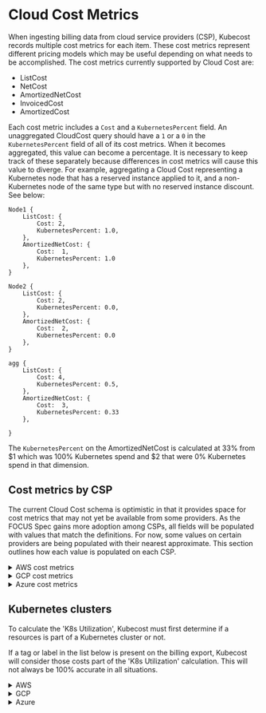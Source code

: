 # Cloud Cost Metrics

When ingesting billing data from cloud service providers (CSP), Kubecost records multiple cost metrics for each item. These cost metrics represent different pricing models which may be useful depending on what needs to be accomplished. The cost metrics currently supported by Cloud Cost are:

* ListCost
* NetCost
* AmortizedNetCost
* InvoicedCost
* AmortizedCost

Each cost metric includes a `Cost` and a `KubernetesPercent` field. An unaggregated CloudCost query should have a `1` or a `0` in the `KubernetesPercent` field of all of its cost metrics. When it becomes aggregated, this value can become a percentage. It is necessary to keep track of these separately because differences in cost metrics will cause this value to diverge. For example, aggregating a Cloud Cost representing a Kubernetes node that has a reserved instance applied to it, and a non-Kubernetes node of the same type but with no reserved instance discount. See below:

```
Node1 {
    ListCost: {
        Cost: 2,
        KubernetesPercent: 1.0,
    },
    AmortizedNetCost: {
        Cost:  1,
        KubernetesPercent: 1.0
    },
}

Node2 {
    ListCost: {
        Cost: 2,
        KubernetesPercent: 0.0,
    },
    AmortizedNetCost: {
        Cost:  2,
        KubernetesPercent: 0.0
    },
}

agg {
    ListCost: {
        Cost: 4,
        KubernetesPercent: 0.5,
    },
    AmortizedNetCost: {
        Cost:  3,
        KubernetesPercent: 0.33
    },

}
```

The `KubernetesPercent` on the AmortizedNetCost is calculated at 33% from $1 which was 100% Kubernetes spend and $2 that were 0% Kubernetes spend in that dimension.

## Cost metrics by CSP

The current Cloud Cost schema is optimistic in that it provides space for cost metrics that may not yet be available from some providers. As the FOCUS Spec gains more adoption among CSPs, all fields will be populated with values that match the definitions. For now, some values on certain providers are being populated with their nearest approximate. This section outlines how each value is populated on each CSP.

<details>

<summary>AWS cost metrics</summary>

Of all billing exports and APIs, the Cost and Usage Report (CUR) has the most robust set of cost metrics, and currently has the best support. Depending on what kind of discounts or resources a user has, the schema changes, therefore many of these columns are populated dynamically to support all users. In particular, any `_net_` column will only be available if the user has a discount that causes it to exist. Additionally, Kubecost currently only considers line items that have a `line_item_line_item_type` of `Usage`, `DiscountUsage`, `SavingsPlanCoveredUsage`, `EdpDiscount`, or `PrivateRateDiscount`.

More information on the columns and their definitions can be found in AWS' [Line item details](https://docs.aws.amazon.com/cur/latest/userguide/Lineitem-columns.html) documentation.

**List Cost**

To populate list price, Kubecost uses `pricing_public_on_demand_cost`.

**Net Cost**

Kubecost uses `line_item_net_unblended_cost` if available. If not, Kubecost uses `line_item_unblended_cost.`

**Amortized Net Cost**

If `_net_` is not available, Kubecost uses Amortized Cost

If `line_item_line_item_type` is `DiscountUsage`, Kubecost uses `reservation_net_effective_cost`.

If `line_item_line_item_type` is `SavingsPlanCoveredUsage`, Kubecost uses `savings_plan_net_savings_plan_effective_cost`.

Default to `line_item_net_unblended_cost`.

**Invoiced Cost**

Kubecost uses Net Cost.

**Amortized Cost**

If `line_item_line_item_type` is `DiscountUsage`, Kubecost uses `reservation_effective_cost`.

If `line_item_line_item_type` is `SavingsPlanCoveredUsage`, Kubecost uses `savings_plan_savings_plan_effective_cost`.

Default to `line_item_unblended_cost`.

</details>

<details>

<summary>GCP cost metrics</summary>

Cloud Cost uses a detailed billing export accessed via BigQuery to interface with GCP. This export provides Kubecost with a Cost column with a float value in addition to an array of credit objects per item. These credits are various discounts applied to the item being referenced.

More details about the export can be found in GCP's [Structure of Detailed data export](https://cloud.google.com/billing/docs/how-to/export-data-bigquery-tables/detailed-usage).

**List Cost**

The Cost column for the line item.

**Net Cost**

The Cost column plus the sum of all credit amounts.

**Amortized Net Cost**

Kubecost uses Net Cost.

**Invoiced Cost**

Kubecost uses Net Cost.

**Amortized Cost**

Kubecost uses Net Cost.

</details>

<details>

<summary>Azure cost metrics</summary>

The Azure billing export can be set to amortized or not amortized during creation. Depending on this, either the Net Cost Metric or Amortized Net Cost metric will be accurate. Additionally the Azure export has multiple schema depending on when it was created and what kind of account the user has. There are also localized versions of the headers.

**List Cost**

Kubecost uses`paygcostinbillingcurrency` if available, otherwise Kubecost uses Net Cost

**Net Cost**

Kubecost uses `costinbillingcurrency`. If not available, Kubecost uses `pretaxcost`, and if that isn't available, Kubecost uses `cost`.

**Amortized Net Cost**

Kubecost uses Net Cost.

**Invoiced Cost**

Kubecost uses Net Cost.

**Amortized Cost**

Kubecost uses Net Cost.

</details>

## Kubernetes clusters

To calculate the 'K8s Utilization', Kubecost must first determine if a resources is part of a Kubernetes cluster or not.

If a tag or label in the list below is present on the billing export, Kubecost will consider those costs part of the 'K8s Utilization' calculation. This will not always be 100% accurate in all situations.

<details>

<summary>AWS</summary>

In AWS, Kubecost will identify the line item in the bill as a Kubernetes resource if `line_item_product_code` is `AmazonEKS`, or one of the following label keys is present:

* `resource_tags_aws_eks_cluster_name`
* `resource_tags_user_eks_cluster_name`
* `resource_tags_user_alpha_eksctl_io_cluster_name`
* `resource_tags_user_kubernetes_io_service_name`
* `resource_tags_user_kubernetes_io_created_for_pvc_name`
* `resource_tags_user_kubernetes_io_created_for_pv_name`

</details>

<details>

<summary>GCP</summary>

The billing report has a Tags column which contains a Record of key values pairs. Kubecost checks for the presence of the following keys which may not have associated value:

* `goog-gke-volume`
* `goog-gke-node`
* `goog-k8s-cluster-name`

</details>

<details>

<summary>Azure</summary>

The billing export has a tags column with a JSON string of key values pairs. Kubecost checks for the presence of keys with the following prefixes:

* `aks-managed`
* `kubernetes.io-created`
* `k8s-azure-created`

</details>
